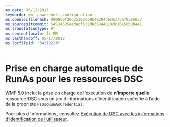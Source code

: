 ```yaml
---
ms.date: 06/12/2017
keywords: wmf,powershell,configuration
ms.openlocfilehash: 900960f20d251020b9b4a284d6c6175a7038e033
ms.sourcegitcommit: 54534635eedacf531d8d6344019dc16a50b8b441
ms.translationtype: HT
ms.contentlocale: fr-FR
ms.lasthandoff: 05/17/2018
ms.locfileid: "34219213"
---
```

# <a name="automatic-runas-support-for-dsc-resources"></a>Prise en charge automatique de RunAs pour les ressources DSC

WMF 5.0 inclut la prise en charge de l’exécution de **n’importe quelle** ressource DSC sous un jeu d’informations d’identification spécifié à l’aide de la propriété `PsDscRunAsCredential`.

Pour plus d’informations, consultez [Exécution de DSC avec les informations d’identification de l’utilisateur](https://msdn.microsoft.com/powershell/dsc/runasuser).
